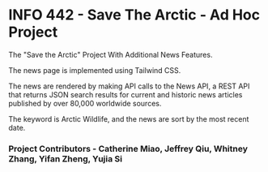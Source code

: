 # INFO 442 - Save The Arctic - Ad Hoc Project
 The "Save the Arctic" Project With Additional News Features.
 
 The news page is implemented using Tailwind CSS.
 
 The news are rendered by making API calls to the News API, a REST API that returns JSON search results for current and historic news articles published by over 80,000 worldwide sources.
 
 The keyword is Arctic Wildlife, and the news are sort by the most recent date.

### Project Contributors - Catherine Miao, Jeffrey Qiu, Whitney Zhang, Yifan Zheng, Yujia Si
